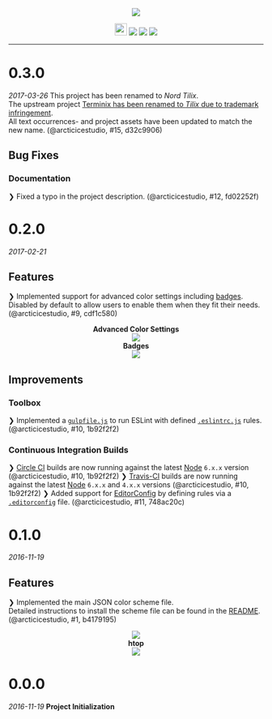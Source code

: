 <p align="center"><img src="https://cdn.rawgit.com/arcticicestudio/nord-tilix/develop/src/assets/nord-tilix-banner.svg"/></p>

<p align="center"><img src="https://assets-cdn.github.com/favicon.ico" width=24 height=24/> <a href="https://github.com/arcticicestudio/nord-tilix/releases/latest"><img src="https://img.shields.io/github/release/arcticicestudio/nord-tilix.svg?style=flat-square"/></a> <a href="https://github.com/arcticicestudio/nord/releases/tag/v0.2.0"><img src="https://img.shields.io/badge/Nord-v0.2.0-88C0D0.svg?style=flat-square"/></a> <a href="https://gnunn1.github.io/tilix-web"><img src="https://img.shields.io/badge/Tilix-v1.5.0+-4C566A.svg?style=flat-square"/></a></p>

---

# 0.3.0
*2017-03-26*
This project has been renamed to *Nord Tilix*.  
The upstream project [Terminix has been renamed to *Tilix* due to trademark infringement](https://github.com/gnunn1/tilix/issues/815).  
All text occurrences- and project assets have been updated to match the new name. (@arcticicestudio, #15, d32c9906)

## Bug Fixes
### Documentation
❯ Fixed a typo in the project description. (@arcticicestudio, #12, fd02252f)

# 0.2.0
*2017-02-21*
## Features
❯ Implemented support for advanced color settings including [badges](https://gnunn1.github.io/tilix-web/manual/badges).   Disabled by default to allow users to enable them when they fit their needs. (@arcticicestudio, #9, cdf1c580)

<p align="center"><strong>Advanced Color Settings</strong><br><img src="https://raw.githubusercontent.com/arcticicestudio/nord-tilix/develop/src/assets/scrot-feature-advanced-settings.png"/><br><strong>Badges</strong><br><img src="https://raw.githubusercontent.com/arcticicestudio/nord-tilix/develop/src/assets/scrot-feature-advanced-settings-badges.png"/></p>

## Improvements
### Toolbox
❯ Implemented a [`gulpfile.js`](https://github.com/arcticicestudio/nord-tilix/blob/develop/gulpfile.js) to run ESLint with defined [`.eslintrc.js`](https://github.com/arcticicestudio/nord-tilix/blob/develop/.eslintrc.js) rules. (@arcticicestudio, #10, 1b92f2f2)

### Continuous Integration Builds
❯ [Circle CI](https://circleci.com/gh/arcticicestudio/nord-tilix) builds are now running against the latest [Node](https://nodejs.org) `6.x.x` version (@arcticicestudio, #10, 1b92f2f2)
❯ [Travis-CI](https://travis-ci.org/arcticicestudio/nord-tilix) builds are now running against the latest [Node](https://nodejs.org) `6.x.x` and `4.x.x` versions (@arcticicestudio, #10, 1b92f2f2)
❯ Added support for [EditorConfig](http://editorconfig.org) by defining rules via a [`.editorconfig`](https://github.com/arcticicestudio/nord-tilix/blob/develop/.editorconfig) file. (@arcticicestudio, #11, 748ac20c)

# 0.1.0
*2016-11-19*
## Features
❯ Implemented the main JSON color scheme file.  
Detailed instructions to install the scheme file can be found in the [README](https://github.com/arcticicestudio/nord-tilix/blob/develop/README.md#installation).  
(@arcticicestudio, #1, b4179195)

<p align="center"><img src="https://raw.githubusercontent.com/arcticicestudio/nord-tilix/develop/src/assets/scrot-colortest.png"/><br><strong>htop</strong><br><img src="https://raw.githubusercontent.com/arcticicestudio/nord-tilix/develop/src/assets/scrot-htop.png"/></p>

# 0.0.0
*2016-11-19*
**Project Initialization**
